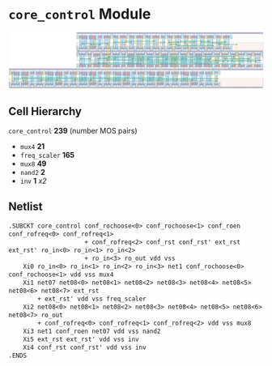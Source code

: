 # `core_control` Module
![Layout](core_control.png)

## Cell Hierarchy

`core_control` **239** (number MOS pairs)
- `mux4` **21**
- `freq_scaler` **165**
- `mux8` **49**
- `nand2` **2**
- `inv` **1** *x2*

## Netlist

```
.SUBCKT core_control conf_rochoose<0> conf_rochoose<1> conf_roen conf_rofreq<0> conf_rofreq<1>
                     + conf_rofreq<2> conf_rst conf_rst' ext_rst ext_rst' ro_in<0> ro_in<1> ro_in<2>
                     + ro_in<3> ro_out vdd vss
    Xi0 ro_in<0> ro_in<1> ro_in<2> ro_in<3> net1 conf_rochoose<0> conf_rochoose<1> vdd vss mux4
    Xi1 net07 net08<0> net08<1> net08<2> net08<3> net08<4> net08<5> net08<6> net08<7> ext_rst
        + ext_rst' vdd vss freq_scaler
    Xi2 net08<0> net08<1> net08<2> net08<3> net08<4> net08<5> net08<6> net08<7> ro_out
        + conf_rofreq<0> conf_rofreq<1> conf_rofreq<2> vdd vss mux8
    Xi3 net1 conf_roen net07 vdd vss nand2
    Xi5 ext_rst ext_rst' vdd vss inv
    Xi4 conf_rst conf_rst' vdd vss inv
.ENDS
```
